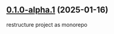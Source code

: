 ## [0.1.0-alpha.1](https://github.com/VfanLee/vue-qrcode/compare/v0.1.0-alpha.1) (2025-01-16)

restructure project as monorepo
